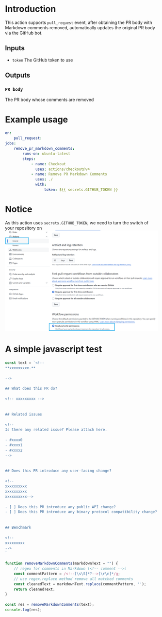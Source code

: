 # Introduction
This action supports `pull_request` event, after obtaining the PR body with Markdown comments removed, 
automatically updates the original PR body via the GitHub bot.

## Inputs
- `token`
The GitHub token to use

## Outputs

### `PR body`
The PR body whose comments are removed

# Example usage
```yaml
on:
    pull_request:
jobs:
    remove_pr_markdown_comments:
        runs-on: ubuntu-latest
        steps:
            - name: Checkout
              uses: actions/checkout@v4
            - name: Remove PR Markdown Comments
              uses: ./
              with:
                  token: ${{ secrets.GITHUB_TOKEN }}
```

# Notice
As this action uses `secrets.GITHUB_TOKEN`, we need to turn the switch of your repository on
![](assets/image.png)

# A simple javascript test
```javascript
const text = `<!--
**xxxxxxxxx.**

-->

## What does this PR do?

<!-- xxxxxxxxx -->


## Related issues

<!--
Is there any related issue? Please attach here.

- #xxxx0
- #xxxx1
- #xxxx2
-->


## Does this PR introduce any user-facing change?

<!--
xxxxxxxxxx
xxxxxxxxxx
xxxxxxxxxx-->

- [ ] Does this PR introduce any public API change?
- [ ] Does this PR introduce any binary protocol compatibility change?


## Benchmark

<!--
xxxxxxxxx
-->
`

function removeMarkdownComments(markdownText = "") {
    // regex for comments in Markdown (<!-- comment -->）
    const commentPattern = /<!--[\s\S]*?-->[\r\n]*/g;
    // use regex.replace method remove all matched comments
    const cleanedText = markdownText.replace(commentPattern, '');
    return cleanedText;
}

const res = removeMarkdownComments(text);
console.log(res);
```